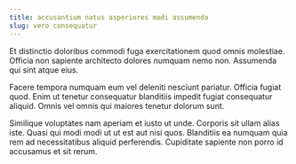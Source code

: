 ```yaml
---
title: accusantium natus asperiores modi assumenda
slug: vero consequatur
---
```


Et distinctio doloribus commodi fuga exercitationem quod omnis molestiae. Officia non sapiente architecto dolores numquam nemo non. Assumenda qui sint atque eius.

Facere tempora numquam eum vel deleniti nesciunt pariatur. Officia fugiat quod. Enim ut tenetur consequatur blanditiis impedit fugiat consequatur aliquid. Omnis vel omnis qui maiores tenetur dolorum sunt.

Similique voluptates nam aperiam et iusto ut unde. Corporis sit ullam alias iste. Quasi qui modi modi ut ut est aut nisi quos. Blanditiis ea numquam quia rem ad necessitatibus aliquid perferendis. Cupiditate sapiente non porro id accusamus et sit rerum.
